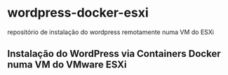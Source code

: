 # wordpress-docker-esxi
repositório de instalação do wordpress remotamente numa VM do ESXi

## Instalação do WordPress via Containers Docker numa VM do VMware ESXi
